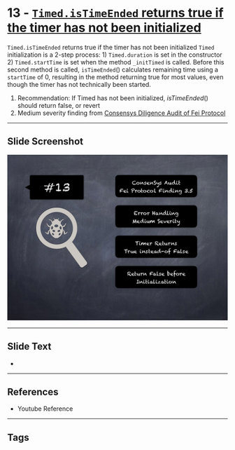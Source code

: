 
# 13 - [`Timed.isTimeEnded` returns true if the timer has not been initialized](./`Timed.isTimeEnded`%20returns%20true%20if%20the%20timer%20has%20not%20been%20initialized.md)

`Timed.isTimeEnded` returns true if the timer has not been initialized `Timed` initialization is a 2-step process: 1) `Timed.duration` is set in the constructor 2) `Timed.startTime` is set when the method `_initTimed` is called. Before this second method is called, `isTimeEnded`() calculates remaining time using a `startTime` of 0, resulting in the method returning true for most values, even though the timer has not technically been started.


1.  Recommendation: If Timed has not been initialized, _isTimeEnded_() should return false, or revert
2.  Medium severity finding from [Consensys Diligence Audit of Fei Protocol](https://consensys.net/diligence/audits/2021/01/fei-protocol/#timed-istimeended-returns-true-if-the-timer-has-not-been-initialized)


___
## Slide Screenshot
![013.png](../../images/7.%20Audit%20Findings%20101/013.png)
___
## Slide Text
- 
___
## References
- Youtube Reference
___
## Tags
